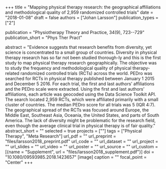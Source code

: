 +++
title = "Mapping physical therapy research: the geographical affiliations and methodological quality of 2,959 randomized controlled trials"
date = "2018-01-08"
draft = false
authors = ["Johan Larsson"]
publication_types = ["2"]

publication = "Physiotherapy Theory and Practice, 34(9), 723--729"
publication_short = "Phys Ther Pract"

abstract = "Evidence suggests that research benefits from diversity, yet science is concentrated to a small group of countries. Diversity in physical therapy research has so far not been studied thorough-ly and this is the first study to map physical therapy research geographically. The objective was to study the frequency and methodological quality of physical therapy-related randomized controlled trials (RCTs) across the world. PEDro was searched for RCTs in physical therapy published between January 1 2015 and December 5 2016. For each trial, the first and last authors’ affiliations and the PEDro scale were extracted. Using the first and last authors’ affiliations, each article was geocoded using the Data Science Toolkit API. The search located 2,959 RCTs, which were affiliated primarily with a small cluster of countries. The median PEDro score for all trials was 5 (IQR 4:7). The geographical spread of the RCTs was focused around Europe, the Middle East, Southeast Asia, Oceania, the United States, and parts of South America. The lack of diversity might be problematic for the research field, even though the average clinical trial in physical therapy is of fair quality."
abstract_short = ""
selected = true
projects = [""]
tags = ["Physical Therapy", "Meta Research"]
url_pdf = ""
url_preprint = "files/larsson2018_preprint.pdf"
url_code = ""
url_dataset = ""
url_project = ""
url_slides = ""
url_video = ""
url_poster = ""
url_source = ""
url_custom = [{name = "Supplement", url = "files/larsson2018_supplement.pdf"}]
doi = "10.1080/09593985.2018.1423657"
[image]
  caption = ""
  focal_point = "Center"
+++
